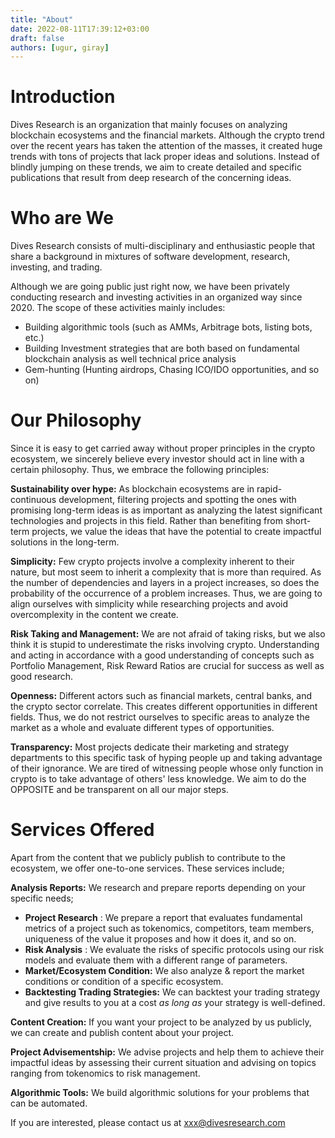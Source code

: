 ```yaml
---
title: "About"
date: 2022-08-11T17:39:12+03:00
draft: false
authors: [ugur, giray]
---
```


# **Introduction**

Dives Research is an organization that mainly focuses on analyzing blockchain
ecosystems and the financial markets. Although the crypto trend over the recent
years has taken the attention of the masses, it created huge trends with tons of
projects that lack proper ideas and solutions. Instead of blindly jumping on
these trends, we aim to create detailed and specific publications that result
from deep research of the concerning ideas.

# **Who are We**

Dives Research consists of multi-disciplinary and enthusiastic people that share
a background in mixtures of software development, research, investing, and
trading.

Although we are going public just right now, we have been privately conducting
research and investing activities in an organized way since 2020. The scope of
these activities mainly includes:

- Building algorithmic tools (such as AMMs, Arbitrage bots, listing bots, etc.)
- Building Investment strategies that are both based on fundamental blockchain
  analysis as well technical price analysis
- Gem-hunting (Hunting airdrops, Chasing ICO/IDO opportunities, and so on)

# **Our Philosophy**
Since it is easy to get carried away without proper principles in the crypto
ecosystem, we sincerely believe every investor should act in line with a certain
philosophy. Thus, we embrace the following principles:

**Sustainability over hype:** As blockchain ecosystems are in rapid-continuous
development, filtering projects and spotting the ones with promising long-term
ideas is as important as analyzing the latest significant technologies and
projects in this field. Rather than benefiting from short-term projects, we
value the ideas that have the potential to create impactful solutions in the
long-term.

**Simplicity:** Few crypto projects involve a complexity inherent to their
nature, but most seem to inherit a complexity that is more than required. As the
number of dependencies and layers in a project increases, so does the
probability of the occurrence of a problem increases. Thus, we are going to
align ourselves with simplicity while researching projects and avoid
overcomplexity in the content we create.

**Risk Taking and Management:** We are not afraid of taking risks, but we also
think it is stupid to underestimate the risks involving crypto. Understanding
and acting in accordance with a good understanding of concepts such as Portfolio
Management, Risk Reward Ratios are crucial for success as well as good research.

**Openness:** Different actors such as financial markets, central banks, and the
crypto sector correlate. This creates different opportunities in different
fields. Thus, we do not restrict ourselves to specific areas to analyze the
market as a whole and evaluate different types of opportunities.

**Transparency:** Most projects dedicate their marketing and strategy
departments to this specific task of hyping people up and taking advantage of
their ignorance. We are tired of witnessing people whose only function in crypto
is to take advantage of others' less knowledge. We aim to do the OPPOSITE and be
transparent on all our major steps.

# **Services Offered**

Apart from the content that we publicly publish to contribute to the ecosystem,
we offer one-to-one services. These services include;

**Analysis Reports:** We research and prepare reports depending on your specific
needs;

- **Project Research** : We prepare a report that evaluates fundamental metrics
  of a project such as tokenomics, competitors, team members, uniqueness of the
  value it proposes and how it does it, and so on.
- **Risk Analysis** : We evaluate the risks of specific protocols using our
risk models and evaluate them with a different range of parameters.
- **Market/Ecosystem Condition:** We also analyze & report the market
  conditions or condition of a specific ecosystem.
- **Backtesting Trading Strategies:** We can backtest your trading
strategy and give results to you at a cost _as long as_ your strategy is
well-defined.

**Content Creation:** If you want your project to be analyzed by us
publicly, we can create and publish content about your project.

**Project Advisementship:** We advise projects and help them to achieve
their impactful ideas by assessing their current situation and advising
on topics ranging from tokenomics to risk management.

**Algorithmic Tools:** We build algorithmic solutions for your problems
that can be automated.
        
If you are interested, please contact us at xxx@divesresearch.com
